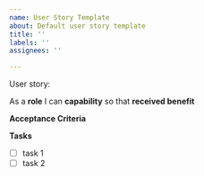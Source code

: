 ```yaml
---
name: User Story Template
about: Default user story template
title: ''
labels: ''
assignees: ''

---
```


User story:<user story>

As a **role** I can **capability** so that **received benefit**

**Acceptance Criteria**

**Tasks**
- [ ] task 1
- [ ] task 2
